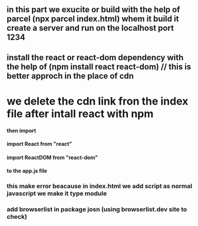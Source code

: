 ## in this part we exucite or build with the help of parcel (npx parcel index.html) whem it build it create a server and run on the localhost port 1234

## install the react or react-dom dependency with the help of (npm install react react-dom) // this is better approch in the place of cdn

# we delete the cdn link fron the index file after intall react with npm

#### then import

#### import React from "react"

#### import ReactDOM from "react-dom"

#### to the app.js file

### this make error beacause in index.html we add script as normal javascript we make it type module

### add browserlist in package josn (using browserlist.dev site to check)
